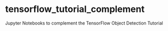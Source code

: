 # tensorflow_tutorial_complement
Jupyter Notebooks to complement the TensorFlow Object Detection Tutorial 
